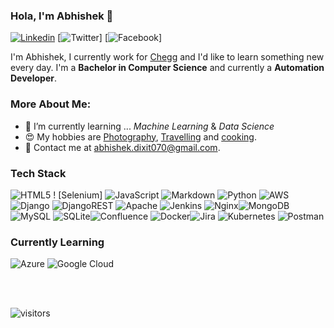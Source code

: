 ### Hola, I'm Abhishek 👋

[![Linkedin](https://img.shields.io/badge/-LinkedIn-blue?style=flat&logo=Linkedin&logoColor=white&link=https://www.linkedin.com/in/fallingmeteroid/)](https://www.linkedin.com/in/fallingmeteroid/)
[![Twitter](https://img.shields.io/badge/Instagram-E4405F?style=for-the-badge&logo=instagram&logoColor=white)]
[![Facebook](https://img.shields.io/badge/Facebook-1877F2?style=for-the-badge&logo=facebook&logoColor=white)]



I'm Abhishek, I currently work for [Chegg](https://www.chegg.com/) and I'd like to learn something new every day. I'm a **Bachelor in Computer Science** and currently a **Automation Developer**.

### More About Me:

* 🌱 I’m currently learning ... *Machine Learning* & *Data Science*
* 😍 My hobbies are [Photography](), [Travelling]() and [cooking]().
* 💌 Contact me at [abhishek.dixit070@gmail.com](mailto:abhishek.dixit070@gmail.com).

<!--
**abhid001/abhid001** is a ✨ _special_ ✨ repository because its `README.md` (this file) appears on your GitHub profile.

Here are some ideas to get you started:

- 🔭 I’m currently working on ...
- 
- 👯 I’m looking to collaborate on ...
- 🤔 I’m looking for help with ...
- 💬 Ask me about ...
- 📫 How to reach me: ...
- 😄 Pronouns: ...
- ⚡ Fun fact: ...
-->

### Tech Stack 

![HTML5](https://img.shields.io/badge/html5-%23E34F26.svg?style=flat&logo=html5&logoColor=white) 
! [Selenium] 
![JavaScript](https://img.shields.io/badge/javascript-%23323330.svg?style=flat&logo=javascript&logoColor=%23F7DF1E) ![Markdown](https://img.shields.io/badge/markdown-%23000000.svg?style=flat&logo=markdown&logoColor=white) ![Python](https://img.shields.io/badge/python-3670A0?style=flat&logo=python&logoColor=ffdd54) ![AWS](https://img.shields.io/badge/AWS-%23FF9900.svg?style=flat&logo=amazon-aws&logoColor=white) ![Django](https://img.shields.io/badge/django-%23092E20.svg?style=flat&logo=django&logoColor=white) ![DjangoREST](https://img.shields.io/badge/DJANGO-REST-ff1709?style=flat&logo=django&logoColor=white&color=ff1709&labelColor=gray) ![Apache](https://img.shields.io/badge/apache-%23D42029.svg?style=flat&logo=apache&logoColor=white) ![Jenkins](https://img.shields.io/badge/jenkins-%232C5263.svg?style=flat&logo=jenkins&logoColor=white) ![Nginx](https://img.shields.io/badge/nginx-%23009639.svg?style=flat&logo=nginx&logoColor=white)![MongoDB](https://img.shields.io/badge/MongoDB-%234ea94b.svg?style=flat&logo=mongodb&logoColor=white) ![MySQL](https://img.shields.io/badge/mysql-%2300f.svg?style=flat&logo=mysql&logoColor=white) ![SQLite](https://img.shields.io/badge/sqlite-%2307405e.svg?style=flat&logo=sqlite&logoColor=white)![Confluence](https://img.shields.io/badge/confluence-%23172BF4.svg?style=flat&logo=confluence&logoColor=white) ![Docker](https://img.shields.io/badge/docker-%230db7ed.svg?style=flat&logo=docker&logoColor=white)![Jira](https://img.shields.io/badge/jira-%230A0FFF.svg?style=flat&logo=jira&logoColor=white) ![Kubernetes](https://img.shields.io/badge/kubernetes-%23326ce5.svg?style=flat&logo=kubernetes&logoColor=white) ![Postman](https://img.shields.io/badge/Postman-FF6C37?style=flat&logo=postman&logoColor=white) 

### Currently Learning

![Azure](https://img.shields.io/badge/azure-%230072C6.svg?style=flat&logo=azure-devops&logoColor=white) ![Google Cloud](https://img.shields.io/badge/Google%20Cloud-%234285F4.svg?style=flat&logo=google-cloud&logoColor=white)


<br /><br />

![visitors](https://visitor-badge.glitch.me/badge?page_id=adixit001&left_color=green&right_color=red)
